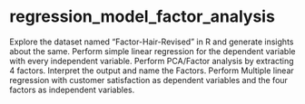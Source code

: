 # regression_model_factor_analysis

Explore the dataset named “Factor-Hair-Revised” in R and generate insights about the same. 
Perform simple linear regression for the dependent variable with every independent variable.
Perform PCA/Factor analysis by extracting 4 factors. Interpret the output and name the Factors.
Perform Multiple linear regression with customer satisfaction as dependent variables and the four factors as independent variables.
